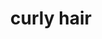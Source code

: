 ---
layout: smileys&emotion
title: curly hair
emoji: curly_hair
permalink: 🦱.html
image: assets/img/3moji/curly_hair.png
---
